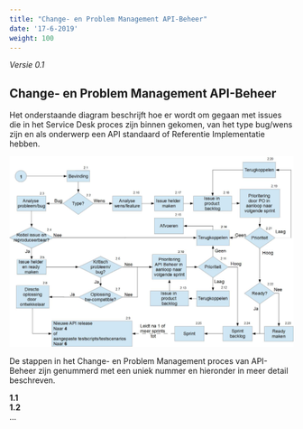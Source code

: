 ```yaml
---
title: "Change- en Problem Management API-Beheer"
date: '17-6-2019'
weight: 100
---
```


*Versie 0.1*

## Change- en Problem Management API-Beheer

Het onderstaande diagram beschrijft hoe er wordt om gegaan met issues die in het Service Desk proces zijn binnen gekomen, van het type bug/wens zijn en als onderwerp een API standaard of Referentie Implementatie hebben.

![Change- en Problem Management API-Beheer](https://github.com/VNG-Realisatie/api-beheer/blob/master/Processen/CR-PR-API-Beheer.jpg)

De stappen in het Change- en Problem Management proces van API-Beheer zijn genummerd met een uniek nummer en hieronder in meer detail beschreven.

**1.1** <br/>
**1.2** <br/>
...
